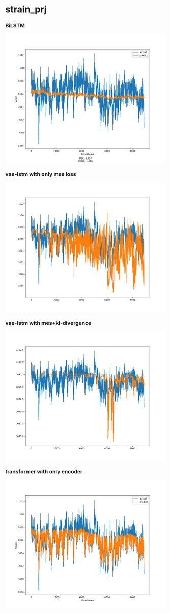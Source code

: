 # strain_prj

### BiLSTM
![This is an image](
https://github.com/YeHoonJang/strain_prj/blob/main/figure/bilstm_figure_100.png)  

### vae-lstm with only mse loss
![This is an image](
https://github.com/YeHoonJang/strain_prj/blob/main/figure/vae_with_mse_figure_100.png)

### vae-lstm with mes+kl-divergence
![This is an image](https://github.com/YeHoonJang/strain_prj/blob/main/figure/vae_with_mes_kl-divergence_figure_91.png)

### transformer with only encoder
![This is an image](
https://github.com/YeHoonJang/strain_prj/blob/main/figure/transformer_figure_encoder_100.png)  